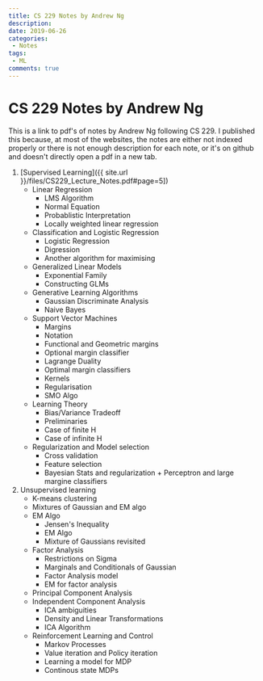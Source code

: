 ```yaml
---
title: CS 229 Notes by Andrew Ng
description: 
date: 2019-06-26
categories:
 - Notes
tags:
 - ML
comments: true
---
```



<script type="text/javascript" async
  src="https://cdn.mathjax.org/mathjax/latest/MathJax.js?config=TeX-MML-AM_CHTML">
</script>


# CS 229 Notes by Andrew Ng

This is a link to pdf's of notes by Andrew Ng following CS 229. I published this because, at most of the websites, the notes are either not indexed properly or there is not enough description for each note, or it's on github and doesn't directly open a pdf in a new tab.

1. [Supervised Learning]({{ site.url }}/files/CS229_Lecture_Notes.pdf#page=5])
    + Linear Regression
        + LMS Algorithm
        + Normal Equation
        + Probablistic Interpretation
        + Locally weighted linear regression
    + Classification and Logistic Regression
        + Logistic Regression
        + Digression
        + Another algorithm for maximising
    + Generalized Linear Models
        + Exponential Family
        + Constructing GLMs
    + Generative Learning Algorithms
        + Gaussian Discriminate Analysis
        + Naive Bayes
    + Support Vector Machines
        + Margins
        + Notation
        + Functional and Geometric margins
        + Optional margin classifier
        + Lagrange Duality
        + Optimal margin classifiers
        + Kernels
        + Regularisation
        + SMO Algo
     +  Learning Theory
          + Bias/Variance Tradeoff
          + Preliminaries
          + Case of finite H
          + Case of infinite H
      + Regularization and Model selection
          + Cross validation
          + Feature selection
          + Bayesian Stats and regularization
       + Perceptron and large margine classifiers
  2. Unsupervised learning 
		+ K-means clustering
       + Mixtures of Gaussian and EM algo
       + EM Algo
           + Jensen's Inequality
           + EM Algo
           + Mixture of Gaussians revisited
       + Factor Analysis
            + Restrictions on Sigma
            + Marginals and Conditionals of Gaussian
            + Factor Analysis model
            + EM for factor analysis
        + Principal Component Analysis
        + Independent Component Analysis
            + ICA ambiguities
            + Density and Linear Transformations
            + ICA Algorithm
        + Reinforcement Learning and Control
            + Markov Processes
            + Value iteration and Policy iteration
            + Learning a model for MDP
            + Continous state MDPs
